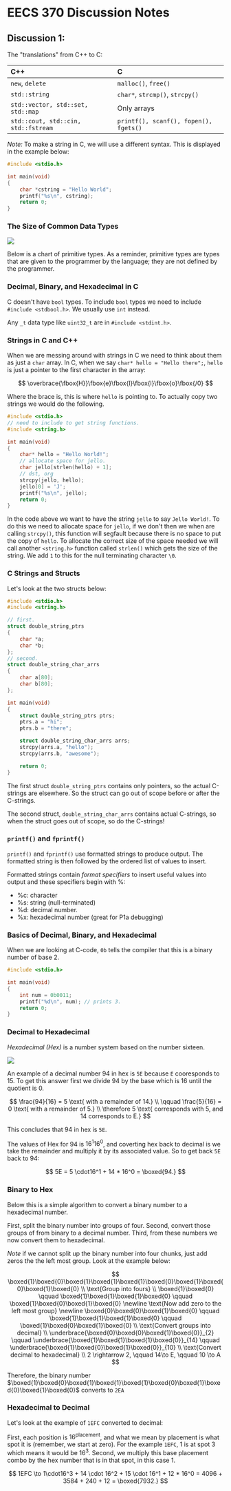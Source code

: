 # EECS 370 Discussion Notes

## Discussion 1:

The "translations" from C++ to C:

|C++|C|
|:--|:--|
|`new`, `delete`|`malloc()`, `free()`|
|`std::string`|`char*`, `strcmp()`, `strcpy()`|
|`std::vector, std::set, std::map`|Only arrays|
|`std::cout, std::cin, std::fstream`|`printf(), scanf(), fopen(), fgets()`|

*Note:* To make a string in C, we will use a different syntax. This is displayed in the example below:

```c
#include <stdio.h>

int main(void)
{
    char *cstring = "Hello World";
    printf("%s\n", cstring);
    return 0;
}
```

### The Size of Common Data Types

<img src = "imgs/common-data-types.png" align = "center">

Below is a chart of primitive types. As a reminder, primitive types are types that are given to the programmer by the language; they are not defined by the programmer.

### Decimal, Binary, and Hexadecimal in C

C doesn't have `bool` types. To include `bool` types we need to include `#include <stdbool.h>`. We usually use `int` instead.

Any `_t` data type like `uint32_t` are in `#include <stdint.h>`.

### Strings in C and C++

When we are messing around with strings in C we need to think about them as just a `char` array. In C, when we say `char* hello = "Hello there";`, `hello` is just a pointer to the first character in the array:

$$
\overbrace{\fbox{H}}\fbox{e}\fbox{l}\fbox{l}\fbox{o}\fbox{/0}
$$

Where the brace is, this is where `hello` is pointing to. To actually copy two strings we would do the following.

```c
#include <stdio.h>
// need to include to get string functions.
#include <string.h>

int main(void)
{
    char* hello = "Hello World!";
    // allocate space for jello.
    char jello[strlen(hello) + 1];
    // dst, org
    strcpy(jello, hello);
    jello[0] = 'J';
    printf("%s\n", jello);
    return 0;
}
```

In the code above we want to have the string `jello` to say `Jello World!`. To do this we need to allocate space for `jello`, if we don't then we when are calling `strcpy()`, this function will segfault because there is no space to put the copy of `hello`. To allocate the correct size of the space needed we will call another `<string.h>` function called `strlen()` which gets the size of the string. We add `1` to this for the null terminating character `\0`.

### C Strings and Structs

Let's look at the two structs below:

```c
#include <stdio.h>
#include <string.h>

// first.
struct double_string_ptrs
{
    char *a;
    char *b;
};
// second.
struct double_string_char_arrs
{
    char a[80];
    char b[80];
};

int main(void)
{
    struct double_string_ptrs ptrs;
    ptrs.a = "hi";
    ptrs.b = "there";

    struct double_string_char_arrs arrs;
    strcpy(arrs.a, "hello");
    strcpy(arrs.b, "awesome");

    return 0;
}
```

The first struct `double_string_ptrs` contains only pointers, so the actual C-strings are elsewhere. So the struct can go out of scope before or after the C-strings.

The second struct, `double_string_char_arrs` contains actual C-strings, so when the struct goes out of scope, so do the C-strings!

### `printf()` and `fprintf()`

`printf()` and `fprintf()` use formatted strings to produce output. The formatted string is then followed by the ordered list of values to insert.

Formatted strings contain *format specifiers* to insert useful values into output and these specifiers begin with %:

* %c: character
* %s: string (null-terminated)
* %d: decimal number.
* %x: hexadecimal number (great for P1a debugging)

### Basics of Decimal, Binary, and Hexadecimal

When we are looking at C-code, `0b` tells the compiler that this is a binary number of base 2.

```c
#include <stdio.h>

int main(void)
{
    int num = 0b0011;
    printf("%d\n", num); // prints 3.
    return 0;
}
```

### Decimal to Hexadecimal

*Hexadecimal (Hex)* is a number system based on the number sixteen.

<img src = "imgs/hex-img-ex.png" align = "center">

An example of a decimal number 94 in hex is `5E` because `E` cooresponds to 15. To get this answer first we divide 94 by the base which is 16 until the quotient is 0.

$$
\frac{94}{16} = 5 \text{ with a remainder of 14.} \\
\qquad 
\frac{5}{16} = 0 \text{ with a remainder of 5.} \\
\therefore  5 \text{ corresponds with 5, and 14 corresponds to E.}
$$

This concludes that 94 in hex is `5E`.

The values of Hex for 94 is $16^1 16^0$, and coverting hex back to decimal is we take the remainder and multiply it by its associated value. So to get back `5E` back to 94:

$$
5E = 5 \cdot16^1 + 14 * 16^0 = \boxed{94.}
$$

### Binary to Hex

Below this is a simple algorithm to convert a binary number to a hexadecimal number.

First, split the binary number into groups of four. Second, convert those groups of from binary to a decimal number. Third, from these numbers we now convert them to hexadecimal. 

*Note* if we cannot split up the binary number into four chunks, just add zeros the the left most group. Look at the example below:

$$
\boxed{1}\boxed{0}\boxed{1}\boxed{1}\boxed{1}\boxed{0}\boxed{1}\boxed{0}\boxed{1}\boxed{0}
\\ \text{Group into fours} \\
\boxed{1}\boxed{0} \qquad \boxed{1}\boxed{1}\boxed{1}\boxed{0} \qquad \boxed{1}\boxed{0}\boxed{1}\boxed{0}
\newline \text{Now add zero to the left most group} \newline
\boxed{0}\boxed{0}\boxed{1}\boxed{0} \qquad \boxed{1}\boxed{1}\boxed{1}\boxed{0} \qquad \boxed{1}\boxed{0}\boxed{1}\boxed{0}
\\ \text{Convert groups into decimal} \\ 
\underbrace{\boxed{0}\boxed{0}\boxed{1}\boxed{0}}_{2} \qquad \underbrace{\boxed{1}\boxed{1}\boxed{1}\boxed{0}}_{14} \qquad \underbrace{\boxed{1}\boxed{0}\boxed{1}\boxed{0}}_{10}
\\ \text{Convert decimal to hexadecimal} \\ 
2 \rightarrow 2, \qquad 14\to E, \qquad 10 \to A
$$

Therefore, the binary number $\boxed{1}\boxed{0}\boxed{1}\boxed{1}\boxed{1}\boxed{0}\boxed{1}\boxed{0}\boxed{1}\boxed{0}$ converts to `2EA`

### Hexadecimal to Decimal

Let's look at the example of `1EFC` converted to decimal:

First, each position is $16^{\text{placement}}$, and what we mean by placement is what spot it is (remember, we start at zero). For the example `1EFC`, 1 is at spot $3$ which means it would be $16^3$. Second, we multiply this base placement combo by the hex number that is in that spot, in this case $1$.

$$
1EFC \to 1\cdot16^3 + 14 \cdot 16^2 + 15 \cdot 16^1 + 12 * 16^0 = 4096 + 3584 + 240 + 12 = \boxed{7932.}
$$

<!-- Show example of C using hex numbers and how to print it -->
<!-- Addition in Decimal and Binary -->
<!-- Bit shifts -->
<!-- Bit & -->
<!-- Bit | -->
<!-- Problem 2 -->
<!-- Problem 3 -->



